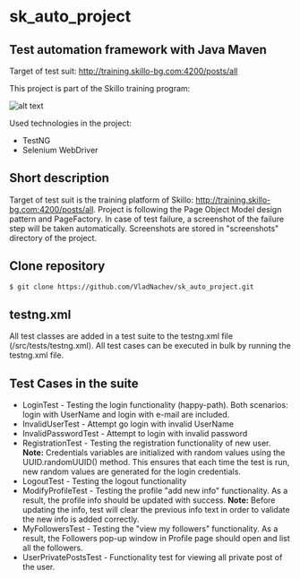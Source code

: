# sk_auto_project
## Test automation framework with Java Maven

Target of test suit: http://training.skillo-bg.com:4200/posts/all

This project is part of the Skillo training program:

![alt text](https://www.skillo-bg.com/images/logo/logo.png)

Used technologies in the project:

- TestNG
- Selenium WebDriver

## Short description

Target of test suit is the training platform of Skillo: http://training.skillo-bg.com:4200/posts/all. Project is following the Page Object Model design pattern and PageFactory. In case of test failure, a screenshot of the failure step will be taken automatically. Screenshots are stored in "screenshots" directory of the project.

## Clone repository

```bash
$ git clone https://github.com/VladNachev/sk_auto_project.git
```
## testng.xml
All test classes are added in a test suite to the testng.xml file (/src/tests/testng.xml). All test cases can be executed in bulk by running the testng.xml file. 

## Test Cases in the suite

- LoginTest - Testing the login functionality (happy-path). Both scenarios: login with UserName and login with e-mail are included.
- InvalidUserTest - Attempt go login with invalid UserName
- InvalidPasswordTest - Attempt to login with invalid password
- RegistrationTest - Testing the registration functionality of new user. **Note:** Credentials variables are initialized with random values using the UUID.randomUUID() method. This ensures that each time the test is run, new random values are generated for the login credentials.
- LogoutTest - Testing the logout functionality
- ModifyProfileTest - Testing the profile "add new info" functionality. As a result, the profile info should be updated with success. **Note:** Before updating the info, test will clear the previous info text in order to validate the new info is added correctly.
- MyFollowersTest - Testing the "view my followers" functionality. As a result, the Followers pop-up window in Profile page should open and list all the followers.
- UserPrivatePostsTest - Functionality test for viewing all private post of the user.